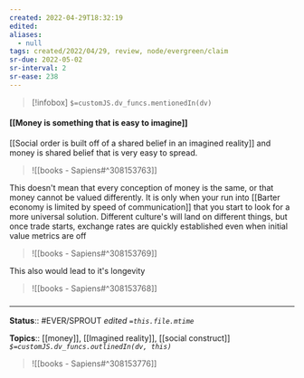 ```yaml
---
created: 2022-04-29T18:32:19 
edited: 
aliases:
  - null
tags: created/2022/04/29, review, node/evergreen/claim
sr-due: 2022-05-02
sr-interval: 2
sr-ease: 238
---
```

> [!infobox]
`$=customJS.dv_funcs.mentionedIn(dv)`

#### [[Money is something that is easy to imagine]]

[[Social order is built off of a shared belief in an imagined reality]] and money is shared belief that is very easy to spread.

> ![[books - Sapiens#^308153763]]

This doesn't mean that every conception of money is the same, or that money cannot be valued differently.
It is only when your run into
[[Barter economy is limited by speed of communication]]
that you start to look for a more universal solution.
Different culture's will land on different things,
but once trade starts, exchange rates are quickly established even when initial value metrics are off
> ![[books - Sapiens#^308153769]]


This also would lead to it's longevity
> ![[books - Sapiens#^308153768]]

### <hr class="footnote"/>

**Status**:: #EVER/SPROUT
*edited `=this.file.mtime`*

**Topics**:: [[money]], [[Imagined reality]], [[social construct]]
*`$=customJS.dv_funcs.outlinedIn(dv, this)`*

> ![[books - Sapiens#^308153776]]
